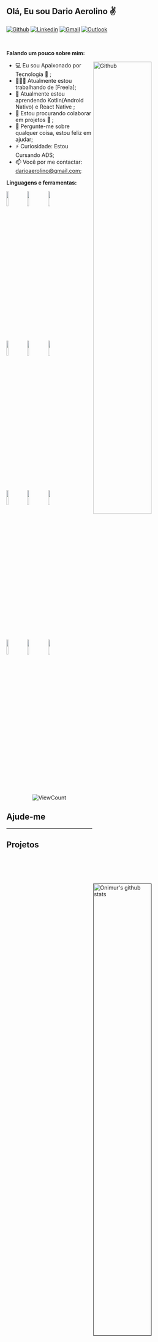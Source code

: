 <!-- Your title -->
## Olá, Eu sou Dario Aerolino ✌

<!-- Your badges
You can use the website to generate badges: https://shields.io/
-->

[![Github](https://img.shields.io/badge/-Github-000?style=flat&logo=Github&logoColor=white)](https://github.com/darioaerolino)
[![Linkedin](https://img.shields.io/badge/-LinkedIn-blue?style=flat&logo=Linkedin&logoColor=white)](https://www.linkedin.com/in/darioaerolino)
[![Gmail](https://img.shields.io/badge/-Gmail-c14438?style=flat&logo=Gmail&logoColor=white)](darioaerolino@gmail.com)
[![Outlook](https://img.shields.io/badge/-Outlook-0078D4?style=flat&logo=Microsoft-Outlook&logoColor=white)](darioaerolino@hotmail.com)

&nbsp;

<!-- Talking about you -->
**Falando um pouco sobre mim:**

<!-- Any image aligned to the right. Beware the width -->
<img width="55%" align="right" alt="Github" src="" />

- 💻 Eu sou Apaixonado por Tecnologia 🧐 ;
- 👨🏽‍💻 Atualmente estou trabalhando de [Freela];
- 🌱 Atualmente estou aprendendo Kotlin(Android Nativo) e React Native ; 
- 👯 Estou procurando colaborar em projetos 🤝 ;
- 💬 Pergunte-me sobre qualquer coisa, estou feliz em ajudar;
- ⚡️ Curiosidade: Estou Cursando ADS;
- 📫 Você por me contactar: darioaerolino@gmail.com;

**Linguagens e ferramentas:** 

<!-- Your github readme stats
You can use this api: https://github.com/anuraghazra/github-readme-stats
-->
<p>
  <a href="">
    <img width="55%" align="right" alt="Onimur's github stats" src="https://github-readme-stats.vercel.app/api?username=darioaerolino&show_icons=true&theme=merko&count_private=true" />
  </a>

  <!-- Your languages and tools. Be careful with the alignment. 
  You can use this sites to get logos: https://www.vectorlogo.zone or https://simpleicons.org/
  -->
  <code><img width="10%" src="https://www.vectorlogo.zone/logos/java/java-ar21.svg"></code>
  <code><img width="10%" src="https://www.vectorlogo.zone/logos/kotlinlang/kotlinlang-ar21.svg"></code>
  <code><img width="10%" src="https://www.vectorlogo.zone/logos/android/android-ar21.svg"></code>
  <br />
  <code><img width="10%" src="https://www.vectorlogo.zone/logos/gradle/gradle-ar21.svg"></code>
  <code><img width="10%" src="https://www.vectorlogo.zone/logos/circleci/circleci-ar21.svg"></code>
  <code><img width="10%" src="https://www.vectorlogo.zone/logos/json/json-ar21.svg"></code>
  <br />
  <code><img width="10%" src="https://www.vectorlogo.zone/logos/mysql/mysql-ar21.svg"></code>
  <code><img width="10%" src="https://www.vectorlogo.zone/logos/sqlite/sqlite-ar21.svg"></code>
  <code><img width="10%" src="https://www.vectorlogo.zone/logos/firebase/firebase-ar21.svg"></code>
  <br />
  <code><img width="10%" src="https://www.vectorlogo.zone/logos/git-scm/git-scm-ar21.svg"></code>
  <code><img width="10%" src="https://www.vectorlogo.zone/logos/yaml/yaml-ar21.svg"></code>
  <code><img width="10%" src="https://www.vectorlogo.zone/logos/gnu_bash/gnu_bash-ar21.svg"></code>
</p>

<!-- Your hits or visitors
site: http://hits.dwyl.com or https://visitor-badge.glitch.me
Both apis are in trouble due to the number of requests, if you know any other to register visitors, great
-->
<p align="center">
  <img alt="ViewCount" src="https://views.whatilearened.today/views/github/darioaerolino/count.svg" />
</p>

## Ajude-me
<!-- Your support, if you have it 
I created these images, feel free to use them.
-->
<p align="center">
  <!--<a href="https://www.patreon.com/onimur" target="_blank">
    <img width="18%" alt="Check my Patreon" src="https://raw.githubusercontent.com/onimur/.github/master/.resources/support-patreon.png"/>
  </a>-->
  <!--<a href="https://www.paypal.com/cgi-bin/webscr?cmd=_donations&business=YUTBBKXR2XCPJ" target="_blank">
      <img width="18%" alt="Donate with Paypal" src="https://raw.githubusercontent.com/onimur/.github/master/.resources/support-paypal.png"/>
  </a>-->
  <!--<a href="https://www.buymeacoffee.com/onimur" target="_blank">
      <img width="18%" alt="Buy me a coffee" src="https://raw.githubusercontent.com/onimur/.github/master/.resources/support-buy-coffee.png"/>
  </a>-->
</p>

---

<!-- Its main projects -->
## Projetos
<!--<p align="center">
  <a href="https://github.com/onimur/handle-path-oz">
    <img align="center" src="https://github-readme-stats.vercel.app/api/pin/?username=onimur&repo=handle-path-oz" />
  </a>
  <a href="https://github.com/onimur/circleci-github-changelog-generator">
    <img align="center" src="https://github-readme-stats.vercel.app/api/pin/?username=onimur&repo=circleci-github-changelog-generator" />
  </a>-->
</p>

<!-- This readme was created by Murillo Comino - https://github.com/onimur -->
